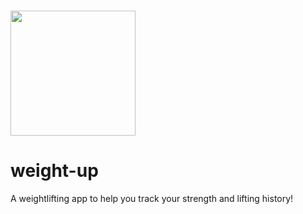 # <img src="https://image.ibb.co/d7KhsT/logo.png" width="200px">
# weight-up
A weightlifting app to help you track your strength and lifting history! 
